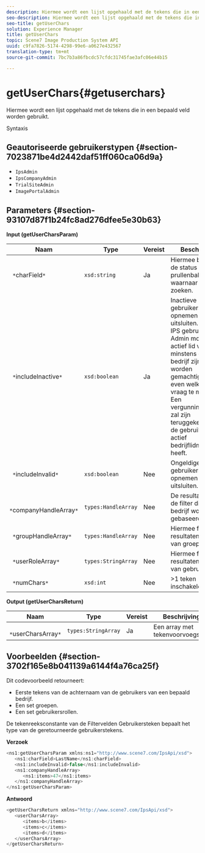 ```yaml
---
description: Hiermee wordt een lijst opgehaald met de tekens die in een bepaald veld worden gebruikt.
seo-description: Hiermee wordt een lijst opgehaald met de tekens die in een bepaald veld worden gebruikt.
seo-title: getUserChars
solution: Experience Manager
title: getUserChars
topic: Scene7 Image Production System API
uuid: c9fa7826-5174-4298-99e6-a0627e432567
translation-type: tm+mt
source-git-commit: 7bc7b3a86fbcdc57cfdc31745fae3afc06e44b15

---
```



# getUserChars{#getuserchars}

Hiermee wordt een lijst opgehaald met de tekens die in een bepaald veld worden gebruikt.

Syntaxis

## Geautoriseerde gebruikerstypen {#section-7023871be4d2442daf51ff060ca06d9a}

* `IpsAdmin`
* `IpsCompanyAdmin`
* `TrialSiteAdmin`
* `ImagePortalAdmin`

## Parameters {#section-93107d87f1b24fc8ad276dfee5e30b63}

**Input (getUserCharsParam)**

| Naam | Type | Vereist | Beschrijving |
|---|---|---|---|
| ` *`charField`*` | `xsd:string` | Ja | Hiermee bepaalt u de status van de prullenbak waarnaar u wilt zoeken. |
| ` *`includeInactive`*` | `xsd:boolean` | Ja | Inactieve gebruikers opnemen of uitsluiten. De niet-IPS gebruikers Admin moeten een actief lid van minstens één bedrijf zijn om worden gemachtigd om het even welke API vraag te maken. Een vergunningsfout zal zijn teruggekeerd als de gebruiker geen actief bedrijflidmaatschap heeft. |
| ` *`includeInvalid`*` | `xsd:boolean` | Nee | Ongeldige gebruikers opnemen of uitsluiten. |
| ` *`companyHandleArray`*` | `types:HandleArray` | Nee | De resultaten van de filter die op bedrijf worden gebaseerd. |
| ` *`groupHandleArray`*` | `types:HandleArray` | Nee | Hiermee filtert u resultaten op basis van groepen. |
| ` *`userRoleArray`*` | `types:StringArray` | Nee | Hiermee filtert u resultaten op basis van gebruikersrol. |
| ` *`numChars`*` | `xsd:int` | Nee | >1 teken inschakelen. |

**Output (getUserCharsReturn)**

| Naam | Type | Vereist | Beschrijving |
|---|---|---|---|
| ` *`userCharsArray`*` | `types:StringArray` | Ja | Een array met tekenvoorvoegsels. |

## Voorbeelden {#section-3702f165e8b041139a6144f4a76ca25f}

Dit codevoorbeeld retourneert:

* Eerste tekens van de achternaam van de gebruikers van een bepaald bedrijf.
* Een set groepen.
* Een set gebruikersrollen.

De tekenreeksconstante van de Filtervelden Gebruikersteken bepaalt het type van de geretourneerde gebruikerstekens.

**Verzoek**

```java
<ns1:getUserCharsParam xmlns:ns1="http://www.scene7.com/IpsApi/xsd">
   <ns1:charField>LastName</ns1:charField>
   <ns1:includeInvalid>false</ns1:includeInvalid>
   <ns1:companyHandleArray>
      <ns1:items>47</ns1:items>
   </ns1:companyHandleArray>
</ns1:getUserCharsParam>
```

**Antwoord**

```java
<getUserCharsReturn xmlns="http://www.scene7.com/IpsApi/xsd">
   <userCharsArray>
      <items>b</items>
      <items>c</items>
      <items>d</items>
   </userCharsArray>
</getUserCharsReturn>
```

